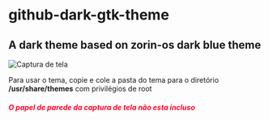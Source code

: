 # github-dark-gtk-theme
## A dark theme based on zorin-os dark blue theme


![Captura de tela](assets/print.png)

Para usar o tema, copie e cole a pasta do tema para o diretório **/usr/share/themes** com privilégios de root

<h5 style="color:#FF0228">O papel de parede da captura de tela não esta incluso</h5>